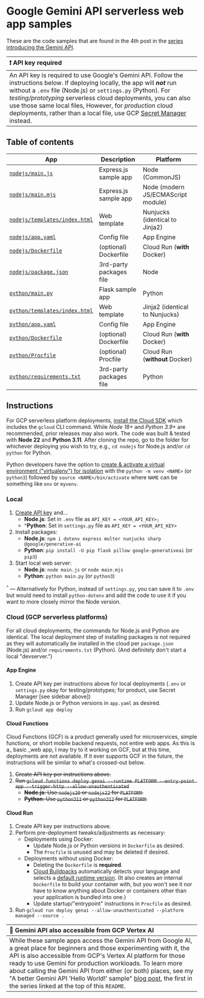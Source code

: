 # Google Gemini API serverless web app samples

These are the code samples that are found in the 4th post in the [series introducing the Gemini API](https://dev.to/wescpy/series/27183).


| :exclamation: API key required |
|:---------------------------|
| An API key is required to use Google's Gemini API. Follow the instructions below. If deploying locally, the app will ***not*** run without a `.env` file (Node.js) or `settings.py` (Python). For _testing/prototyping_ serverless cloud deployments, you can also use those same local files, However, for _production_ cloud deployments, rather than a local file, use GCP [Secret Manager](https://cloud.google.com/secret-manager) instead. |


## Table of contents
App | Description | Platform
--- | --- | ---
[`nodejs/main.js`](/multi/webgem/nodejs/main.js) | Express.js sample app | Node (CommonJS)
[`nodejs/main.mjs`](/multi/webgem/nodejs/main.mjs) | Express.js sample app | Node (modern JS/ECMAScript module)
[`nodejs/templates/index.html`](/multi/webgem/nodejs/templates/index.html) | Web template | Nunjucks (identical to Jinja2)
[`nodejs/app.yaml`](/multi/webgem/nodejs/app.yaml) | Config file | App Engine
[`nodejs/Dockerfile`](/multi/webgem/nodejs/Dockerfile) | (optional) Dockerfile | Cloud Run (**with** Docker)
[`nodejs/package.json`](/multi/webgem/nodejs/package.json) |  3rd-party packages file | Node
[`python/main.py`](/multi/webgem/python/main.py) | Flask sample app | Python
[`python/templates/index.html`](/multi/webgem/python/templates/index.html) | Web template | Jinja2 (identical to Nunjucks)
[`python/app.yaml`](/multi/webgem/python/app.yaml) | Config file | App Engine
[`python/Dockerfile`](/multi/webgem/python/Dockerfile) | (optional) Dockerfile | Cloud Run (**with** Docker)
[`python/Procfile`](/multi/webgem/python/Procfile) | (optional) Procfile | Cloud Run (**without** Docker)
[`python/requirements.txt`](/multi/webgem/python/requirements.txt) |  3rd-party packages file | Python


## Instructions

For GCP serverless platform deployments, [install the Cloud SDK](https://cloud.google.com/sdk/docs/install) which includes the `gcloud` CLI command. While _Node 18+_ and _Python 3.9+_ are recommended, prior releases may also work. The code was built & tested with **Node 22** and **Python 3.11**. After cloning the repo, go to the folder for whichever deploying you wish to try, e.g., `cd nodejs` for Node.js and/or `cd python` for Python.

Python developers have the option to [create & activate a virtual environment ("virtualenv") for isolation](https://packaging.python.org/en/latest/guides/installing-using-pip-and-virtual-environments/#create-and-use-virtual-environments) with the `python -m venv <NAME>` (or `python3`) followed by `source <NAME>/bin/activate` where `NAME` can be something like `env` or `myvenv`.


### Local

1. [Create API key](https://makersuite.google.com/app/apikey) and...
    - **Node.js**: Set in `.env` file as `API_KEY = <YOUR_API_KEY>;`
    - ^**Python**: Set in `settings.py` file as `API_KEY = <YOUR_API_KEY>`
1. Install packages:
    - **Node.js**: `npm i dotenv express multer nunjucks sharp @google/generative-ai`
    - **Python**: `pip install -U pip flask pillow google-generativeai` (or `pip3`)
1. Start local web server:
    - **Node.js**: `node main.js` or `node main.mjs`
    - **Python**: `python main.py` (or `python3`)

<sup>^</sup> — Alternatively for Python, instead of `settings.py`, you can save it to `.env` but would need to install `python-dotenv` and add the code to use it if you want to more closely mirror the Node version.


### Cloud (GCP serverless platforms)

For all cloud deployments, the commands for Node.js and Python are identical. The local deployment step of installing packages is not required as they will automatically be installed in the cloud per `package.json` (Node.js) and/or `requirements.txt` (Python). (And definitely don't start a local "devserver.")


#### App Engine

1. Create API key per instructions above for local deployments (`.env` or `settings.py` okay for testing/prototypes; for product, use Secret Manager [see sidebar above])
1. Update Node.js or Python versions in `app.yaml` as desired.
1. Run `gcloud app deploy`


#### Cloud Functions

Cloud Functions (GCF) is a product generally used for microservices, simple functions, or short mobile backend requests, not entire web apps. As this is a_ basic _web app, I may try to it working on GCF, but at this time, deployments are not available. If it ever supports GCF in the future, the instructions will be similar to what's crossed-out below.

1. ~~Create API key per instructions above.~~
1. ~~Run `gcloud functions deploy genai --runtime PLATFORM --entry-point app --trigger-http --allow-unauthenticated`~~
    - ~~**Node.js**: Use  `nodejs20` or `nodejs22` for `PLATFORM`.~~
    - ~~**Python**: Use  `python311` or `python312` for `PLATFORM`.~~


#### Cloud Run

1. Create API key per instructions above.
1. Perform pre-deployment tweaks/adjustments as necessary:
    - Deployments using Docker:
        - Update Node.js or Python versions in `Dockerfile` as desired.
        - The `Procfile` is unused and may be deleted if desired.
    - Deployments without using Docker:
        - Deleting the `Dockerfile` is **required**.
        - [Cloud Buildpacks](https://github.com/GoogleCloudPlatform/buildpacks) automatically detects your language and selects a [default runtime version](https://cloud.google.com/docs/buildpacks/builders). (It also creates an internal `Dockerfile` to build your container with, but you won't see it nor have to know anything about Docker or containers other than your application is bundled into one.)
        - Update startup/"entrypoint" instructions in `Procfile` as desired.
1. Run `gcloud run deploy genai --allow-unauthenticated --platform managed --source .`


| :memo: Gemini API also accessible from GCP Vertex AI |
|:---------------------------|
| While these sample apps access the Gemini API from Google AI, a great place for beginners and those experimenting with it, the API is also accessible from GCP's Vertex AI platform for those ready to use Gemini for production workloads. To learn more about calling the Gemini API from either (or both) places, see my "A better Gemini API 'Hello World!' sample" [blog post](https://dev.to/wescpy/a-better-google-gemini-api-hello-world-sample-4ddm), the first in the series linked at the top of this `README`.
